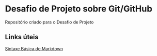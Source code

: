 
# Desafio de Projeto sobre Git/GitHub

Repositório criado para o Desafio de Projeto

## Links úteis

[Sintaxe Básica de Markdown](https://www.markdownguide.org/basic-syntax/)
